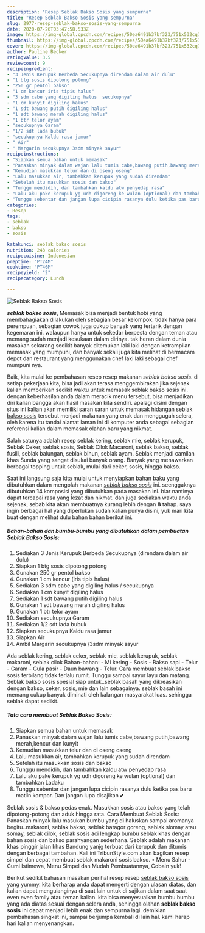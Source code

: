 ```yaml
---
description: "Resep Seblak Bakso Sosis yang sempurna"
title: "Resep Seblak Bakso Sosis yang sempurna"
slug: 2977-resep-seblak-bakso-sosis-yang-sempurna
date: 2020-07-26T03:47:58.533Z
image: https://img-global.cpcdn.com/recipes/50ea6491b37bf323/751x532cq70/seblak-bakso-sosis-foto-resep-utama.jpg
thumbnail: https://img-global.cpcdn.com/recipes/50ea6491b37bf323/751x532cq70/seblak-bakso-sosis-foto-resep-utama.jpg
cover: https://img-global.cpcdn.com/recipes/50ea6491b37bf323/751x532cq70/seblak-bakso-sosis-foto-resep-utama.jpg
author: Pauline Becker
ratingvalue: 3.5
reviewcount: 9
recipeingredient:
- "3 Jenis Kerupuk Berbeda Secukupnya direndam dalam air dulu"
- "1 btg sosis dipotong potong"
- "250 gr pentol bakso"
- "1 cm kencur iris tipis halus"
- "3 sdm cabe yang digiling halus  secukupnya"
- "1 cm kunyit digiling halus"
- "1 sdt bawang putih digiling halus"
- "1 sdt bawang merah digiling halus"
- "1 btr telor ayam"
- "secukupnya Garam"
- "1/2 sdt lada bubuk"
- "secukupnya Kaldu rasa jamur"
- " Air"
- " Margarin secukupnya 3sdm minyak sayur"
recipeinstructions:
- "Siapkan semua bahan untuk memasak"
- "Panaskan minyak dalam wajan lalu tumis cabe,bawang putih,bawang merah,kencur dan kunyit"
- "Kemudian masukkan telur dan di oseng oseng"
- "Lalu masukkan air, tambahkan kerupuk yang sudah direndam"
- "Setelah itu masukkan sosis dan bakso"
- "Tunggu mendidih, dan tambahkan kaldu atw penyedap rasa"
- "Lalu aku pake kerupuk yg udh digoreng ke wulan (optional) dan tambahkan Ladaku"
- "Tunggu sebentar dan jangan lupa cicipin rasanya dulu ketika pas baru matiin kompor. Dan jangan lupa disajikan 💕"
categories:
- Resep
tags:
- seblak
- bakso
- sosis

katakunci: seblak bakso sosis 
nutrition: 243 calories
recipecuisine: Indonesian
preptime: "PT24M"
cooktime: "PT46M"
recipeyield: "2"
recipecategory: Lunch

---
```



![Seblak Bakso Sosis](https://img-global.cpcdn.com/recipes/50ea6491b37bf323/751x532cq70/seblak-bakso-sosis-foto-resep-utama.jpg)

<b><i>seblak bakso sosis</i></b>, Memasak bisa menjadi bentuk hobi yang membahagiakan dilakukan oleh sebagian besar kelompok. tidak hanya para perempuan, sebagian cowok juga cukup banyak yang tertarik dengan kegemaran ini. walaupun hanya untuk sekedar berpesta dengan teman atau memang sudah menjadi kesukaan dalam dirinya. tak heran dalam dunia masakan sekarang sedikit banyak ditemukan laki laki dengan ketrampilan memasak yang mumpuni, dan banyak sekali juga kita melihat di bermacam depot dan restaurant yang menggunakan chef laki laki sebagai chef mumpuni nya.

Baik, kita mulai ke pembahasan resep resep makanan <i>seblak bakso sosis</i>. di setiap pekerjaan kita, bisa jadi akan terasa menggembirakan jika sejenak kalian memberikan sedikit waktu untuk memasak seblak bakso sosis ini. dengan keberhasilan anda dalam meracik menu tersebut, bisa menjadikan diri kalian bangga akan hasil masakan kita sendiri. apalagi disini dengan situs ini kalian akan memiliki saran saran untuk memasak hidangan <u>seblak bakso sosis</u> tersebut menjadi makanan yang enak dan menggugah selera, oleh karena itu tandai alamat laman ini di komputer anda sebagai sebagian referensi kalian dalam memasak olahan baru yang nikmat.

Salah satunya adalah resep seblak kering, seblak mie, seblak kerupuk, Seblak Ceker, seblak sosis, Seblak Cilok Macaroni, seblak bakso, seblak fusili, seblak balungan, seblak bihun, seblak ayam. Seblak menjadi camilan khas Sunda yang sangat disukai banyak orang. Banyak yang menawarkan berbagai topping untuk seblak, mulai dari ceker, sosis, hingga bakso.


Saat ini langsung saja kita mulai untuk menyiapkan bahan baku yang dibutuhkan dalam mengolah makanan <u><i>seblak bakso sosis</i></u> ini. seenggaknya dibutuhkan <b>14</b> komposisi yang dibutuhkan pada masakan ini. biar nantinya dapat tercapai rasa yang lezat dan nikmat. dan juga sediakan waktu anda sejenak, sebab kita akan membuatnya kurang lebih dengan <b>8</b> tahap. saya ingin berbagai hal yang diperlukan sudah kalian punya disini, yuk mari kita buat dengan melihat dulu bahan bahan berikut ini.

<!--inarticleads1-->

##### Bahan-bahan dan bumbu-bumbu yang dibutuhkan dalam pembuatan Seblak Bakso Sosis:

1. Sediakan 3 Jenis Kerupuk Berbeda Secukupnya (direndam dalam air dulu)
1. Siapkan 1 btg sosis dipotong potong
1. Gunakan 250 gr pentol bakso
1. Gunakan 1 cm kencur (iris tipis halus)
1. Sediakan 3 sdm cabe yang digiling halus / secukupnya
1. Sediakan 1 cm kunyit digiling halus
1. Sediakan 1 sdt bawang putih digiling halus
1. Gunakan 1 sdt bawang merah digiling halus
1. Gunakan 1 btr telor ayam
1. Sediakan secukupnya Garam
1. Sediakan 1/2 sdt lada bubuk
1. Siapkan secukupnya Kaldu rasa jamur
1. Siapkan  Air
1. Ambil  Margarin secukupnya /3sdm minyak sayur


Ada seblak kering, seblak ceker, seblak mie, seblak kerupuk, seblak makaroni, seblak cilok Bahan-bahan: - Mi kering - Sosis - Bakso sapi - Telur - Garam - Gula pasir - Daun bawang - Telur. Cara membuat seblak bakso sosis terbilang tidak terlalu rumit. Tunggu sampai sayur layu dan matang. Seblak bakso sosis spesial siap untuk..seblak basah yang dikreasikan dengan bakso, ceker, sosis, mie dan lain sebagainya. seblak basah ini memang cukup banyak diminati oleh kalangan masyarakat luas. sehingga seblak dapat sedikit. 

<!--inarticleads2-->

##### Tata cara membuat Seblak Bakso Sosis:

1. Siapkan semua bahan untuk memasak
1. Panaskan minyak dalam wajan lalu tumis cabe,bawang putih,bawang merah,kencur dan kunyit
1. Kemudian masukkan telur dan di oseng oseng
1. Lalu masukkan air, tambahkan kerupuk yang sudah direndam
1. Setelah itu masukkan sosis dan bakso
1. Tunggu mendidih, dan tambahkan kaldu atw penyedap rasa
1. Lalu aku pake kerupuk yg udh digoreng ke wulan (optional) dan tambahkan Ladaku
1. Tunggu sebentar dan jangan lupa cicipin rasanya dulu ketika pas baru matiin kompor. Dan jangan lupa disajikan 💕


Seblak sosis &amp; bakso pedas enak. Masukkan sosis atau bakso yang telah dipotong-potong dan aduk hingga rata. Cara Membuat Seblak Sosis: Panaskan minyak lalu masukan bumbu yang di haluskan sampai aromanya begitu..makaroni, seblak bakso, seblak batagor goreng, seblak siomay atau somay, seblak cilok, seblak sosis aci lengkap bumbu seblak khas dengan bahan sosis dan bakso parahyangan sederhana. Seblak adalah makanan khas pinggir jalan khas Bandung yanjg terbuat dari kerupuk dan ditumis dengan berbagai tambahan. Kali ini TribunStyle.com akan bagikan resep simpel dan cepat membuat seblak makaroni sosis bakso. • Menu Sahur - Cumi Istimewa, Menu Simpel dan Mudah Pembuatannya, Cobain yuk! 

Berikut sedikit bahasan masakan perihal resep resep <u>seblak bakso sosis</u> yang yummy. kita berharap anda dapat mengerti dengan ulasan diatas, dan kalian dapat mengulanginya di saat lain untuk di sajikan dalam saat saat even even family atau teman kalian. kita bisa menyesuaikan bumbu bumbu yang ada diatas sesuai dengan selera anda, sehingga olahan <b>seblak bakso sosis</b> ini dapat menjadi lebih enak dan sempurna lagi. demikian pembahasan singkat ini, sampai berjumpa kembali di lain hal. kami harap hari kalian menyenangkan.
